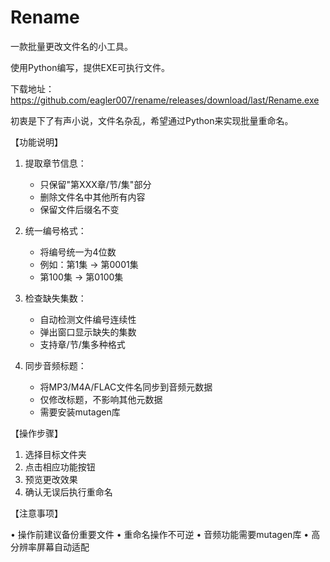 # Rename
一款批量更改文件名的小工具。

使用Python编写，提供EXE可执行文件。

下载地址：https://github.com/eagler007/rename/releases/download/last/Rename.exe

初衷是下了有声小说，文件名杂乱，希望通过Python来实现批量重命名。

【功能说明】

1. 提取章节信息：
   - 只保留"第XXX章/节/集"部分
   - 删除文件名中其他所有内容
   - 保留文件后缀名不变

2. 统一编号格式：
   - 将编号统一为4位数
   - 例如：第1集 → 第0001集
   - 第100集 → 第0100集

3. 检查缺失集数：
   - 自动检测文件编号连续性
   - 弹出窗口显示缺失的集数
   - 支持章/节/集多种格式

4. 同步音频标题：
   - 将MP3/M4A/FLAC文件名同步到音频元数据
   - 仅修改标题，不影响其他元数据
   - 需要安装mutagen库

【操作步骤】

1. 选择目标文件夹
2. 点击相应功能按钮
3. 预览更改效果
4. 确认无误后执行重命名

【注意事项】

• 操作前建议备份重要文件
• 重命名操作不可逆
• 音频功能需要mutagen库
• 高分辨率屏幕自动适配

